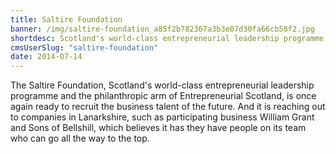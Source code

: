 ```yaml
---
title: Saltire Foundation
banner: /img/saltire-foundation_a85f2b782367a3b3e07d30fa66cb58f2.jpg
shortdesc: Scotland's world-class entrepreneurial leadership programme.
cmsUserSlug: "saltire-foundation"
date: 2014-07-14
---
```


The Saltire Foundation, Scotland's world-class entrepreneurial leadership programme and the philanthropic arm of Entrepreneurial Scotland, is once again ready to recruit the business talent of the future. And it is reaching out to companies in Lanarkshire, such as participating business William Grant and Sons of Bellshill, which believes it has they have people on its team who can go all the way to the top.